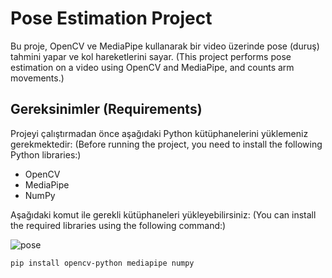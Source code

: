 # Pose Estimation Project

Bu proje, OpenCV ve MediaPipe kullanarak bir video üzerinde pose (duruş) tahmini yapar ve kol hareketlerini sayar. (This project performs pose estimation on a video using OpenCV and MediaPipe, and counts arm movements.)

## Gereksinimler (Requirements)

Projeyi çalıştırmadan önce aşağıdaki Python kütüphanelerini yüklemeniz gerekmektedir: (Before running the project, you need to install the following Python libraries:)

- OpenCV
- MediaPipe
- NumPy

Aşağıdaki komut ile gerekli kütüphaneleri yükleyebilirsiniz: (You can install the required libraries using the following command:)

![pose](https://github.com/enescanerkan/Pose_Estimation/assets/154825118/b7efc76f-1d06-4bb2-8f4d-1660baf2eec9)



```sh
pip install opencv-python mediapipe numpy
